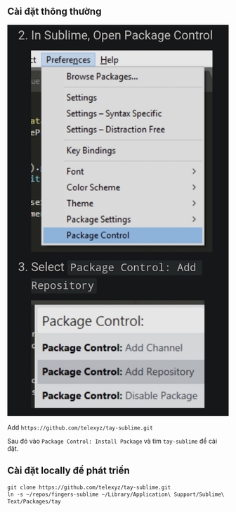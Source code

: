 ## Cài đặt thông thường

![](sublime-package-repo.jpg)

Add `https://github.com/telexyz/tay-sublime.git`

Sau đó vào `Package Control: Install Package` và tìm `tay-sublime` để cài đặt.

## Cài đặt locally để phát triển
```
git clone https://github.com/telexyz/tay-sublime.git
ln -s ~/repos/fingers-sublime ~/Library/Application\ Support/Sublime\ Text/Packages/tay
```